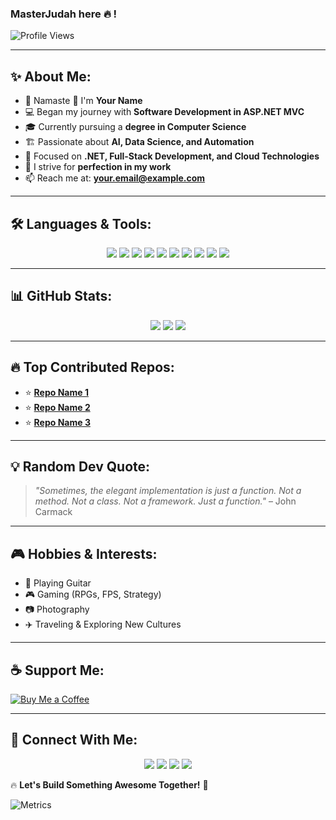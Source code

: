 ### MasterJudah here 🔥 !

![Profile Views](https://komarev.com/ghpvc/?username=yourusername&color=blue&style=flat)

---

## ✨ About Me:

- 👋 Namaste 🙏 I'm **Your Name**
- 💻 Began my journey with **Software Development in ASP.NET MVC**
- 🎓 Currently pursuing a **degree in Computer Science**
- 🏗️ Passionate about **AI, Data Science, and Automation**
- 🎯 Focused on **.NET, Full-Stack Development, and Cloud Technologies**
- 🚀 I strive for **perfection in my work**
- 📫 Reach me at: **your.email@example.com**

---

## 🛠️ Languages & Tools:

<p align="center">
  <img src="https://img.shields.io/badge/-HTML5-E34F26?style=flat&logo=html5&logoColor=white" />
  <img src="https://img.shields.io/badge/-CSS3-1572B6?style=flat&logo=css3&logoColor=white" />
  <img src="https://img.shields.io/badge/-Bootstrap-7952B3?style=flat&logo=bootstrap&logoColor=white" />
  <img src="https://img.shields.io/badge/-JavaScript-F7DF1E?style=flat&logo=javascript&logoColor=black" />
  <img src="https://img.shields.io/badge/-C%23-239120?style=flat&logo=c-sharp&logoColor=white" />
  <img src="https://img.shields.io/badge/-.NET-512BD4?style=flat&logo=dotnet&logoColor=white" />
  <img src="https://img.shields.io/badge/-Python-3776AB?style=flat&logo=python&logoColor=white" />
  <img src="https://img.shields.io/badge/-SQL%20Server-CC2927?style=flat&logo=microsoft-sql-server&logoColor=white" />
  <img src="https://img.shields.io/badge/-MongoDB-47A248?style=flat&logo=mongodb&logoColor=white" />
  <img src="https://img.shields.io/badge/-GitHub-181717?style=flat&logo=github&logoColor=white" />
</p>

---

## 📊 GitHub Stats:

<p align="center">
  <img src="https://github-readme-stats.vercel.app/api?username=yourusername&show_icons=true&theme=dark" />
  <img src="https://github-readme-streak-stats.herokuapp.com/?user=yourusername&theme=dark" />
  <img src="https://github-readme-stats.vercel.app/api/top-langs/?username=yourusername&layout=compact&theme=dark" />
</p>

---

## 🔥 Top Contributed Repos:

- ⭐ **[Repo Name 1](https://github.com/yourusername/repo1)**
- ⭐ **[Repo Name 2](https://github.com/yourusername/repo2)**
- ⭐ **[Repo Name 3](https://github.com/yourusername/repo3)**

---

## 💡 Random Dev Quote:

> *"Sometimes, the elegant implementation is just a function. Not a method. Not a class. Not a framework. Just a function."* – John Carmack

---

## 🎮 Hobbies & Interests:

- 🎸 Playing Guitar
- 🎮 Gaming (RPGs, FPS, Strategy)
- 📷 Photography
- ✈️ Traveling & Exploring New Cultures

---

## ☕ Support Me:

[![Buy Me a Coffee](https://img.shields.io/badge/Buy%20Me%20A%20Coffee-FFDD00?style=flat&logo=buy-me-a-coffee&logoColor=black)](https://www.buymeacoffee.com/yourusername)

---

## 🤝 Connect With Me:

<p align="center">
  <a href="https://linkedin.com/in/yourprofile"><img src="https://img.shields.io/badge/-LinkedIn-0077B5?style=flat&logo=linkedin&logoColor=white" /></a>
  <a href="https://twitter.com/yourhandle"><img src="https://img.shields.io/badge/-Twitter-1DA1F2?style=flat&logo=twitter&logoColor=white" /></a>
  <a href="https://github.com/yourusername"><img src="https://img.shields.io/badge/-GitHub-181717?style=flat&logo=github&logoColor=white" /></a>
  <a href="https://dev.to/yourhandle"><img src="https://img.shields.io/badge/-Dev.to-0A0A0A?style=flat&logo=devdotto&logoColor=white" /></a>
</p>

🔥 **Let's Build Something Awesome Together!** 🚀

![Metrics](https://github.com/<your-username>/<your-repo>/blob/main/metrics.svg)

